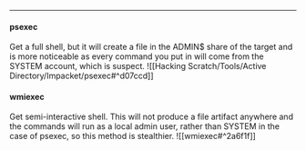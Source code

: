 -- -
#### psexec
Get a full shell, but it will create a file in the ADMIN$ share of the target and is more noticeable as every command you put in will come from the SYSTEM account, which is suspect. 
![[Hacking Scratch/Tools/Active Directory/Impacket/psexec#^d07ccd]]
#### wmiexec
Get semi-interactive shell. This will not produce a file artifact anywhere and the commands will run as a local admin user, rather than SYSTEM in the case of psexec, so this method is stealthier. 
![[wmiexec#^2a6f1f]]
